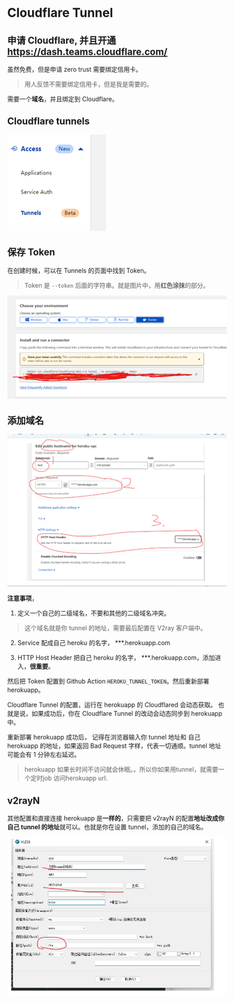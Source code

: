 # Cloudflare Tunnel

## 申请 Cloudflare, 并且开通 https://dash.teams.cloudflare.com/

虽然免费，但是申请 zero trust 需要绑定信用卡。

> 用人反馈不需要绑定信用卡，但是我是需要的。

需要一个**域名**，并且绑定到 Cloudflare。

## Cloudflare tunnels

![tunnels](./readme-data/tunnels.png)

## 保存 Token

在创建时候，可以在 Tunnels 的页面中找到 Token。

> Token 是 `--token` 后面的字符串。就是图片中，用**红色涂抹**的部分。

![tunnels-token](./readme-data/tunnel-tokens.png)

## 添加域名

![tunnel-host-name](./readme-data/tunnel-host-name.png)

**注意事项**，

1. 定义一个自己的二级域名，不要和其他的二级域名冲突。

> 这个域名就是你 tunnel 的地址，需要最后配置在 V2ray 客户端中。

2. Service 配成自己 heroku 的名字， \*\*\*.herokuapp.com

3. HTTP Host Header
   把自己 heroku 的名字， \*\*\*.herokuapp.com，添加进入，**很重要**。

然后把 Token 配置到 Github Action `HEROKU_TUNNEL_TOKEN`。然后重新部署 herokuapp。

Cloudflare Tunnel 的配置，运行在 herokuapp 的 Cloudflared 会动态获取。 也就是说，如果成功后，你在 Cloudflare Tunnel 的改动会动态同步到 herokuapp 中。

重新部署 herokuapp 成功后， 记得在浏览器输入你 tunnel 地址和 自己 herokuapp 的地址，如果返回 Bad Request 字样，代表一切通顺。tunnel 地址可能会有 1 分钟左右延迟。

> herokuapp 如果长时间不访问就会休眠。。所以你如果用tunnel，就需要一个定时job 访问herokuapp url.

## v2rayN

其他配置和直接连接 herokuapp 是**一样的**，只需要把 v2rayN 的配置**地址改成你自己 tunnel 的地址**就可以。也就是你在设置 tunnel，添加的自己的域名。

![V2rayN-tunnel](./readme-data/V2rayN-tunnel.jpg)
